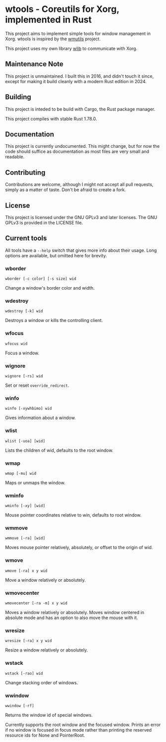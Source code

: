# wtools - Coreutils for Xorg, implemented in Rust

This project aims to implement simple tools for window management in Xorg.
wtools is inspired by the [wmutils](https://github.com/wmutils/core) project.

This project uses my own library [wlib](https://github.com/Ferdi265/wlib) to
communicate with Xorg.

## Maintenance Note

This project is unmaintained. I built this in 2016, and didn't touch it since,
except for making it build cleanly with a modern Rust edition in 2024.

## Building

This project is inteded to be build with Cargo, the Rust package manager.

This project compiles with stable Rust 1.78.0.

## Documentation

This project is currently undocumented. This might change, but for now the code
should suffice as documentation as most files are very small and readable.

## Contributing

Contributions are welcome, although I might not accept all pull requests,
simply as a matter of taste. Don't be afraid to create a fork.

## License

This project is licensed under the GNU GPLv3 and later licenses. The GNU GPLv3 is
provided in the LICENSE file.

## Current tools

All tools have a `--help` switch that gives more info about their usage. Long
options are available, but omitted here for brevity.

### wborder

`wborder [-c color] [-s size] wid`

Change a window's border color and width.

### wdestroy

`wdestroy [-k] wid`

Destroys a window or kills the controlling client.

### wfocus

`wfocus wid`

Focus a window.

### wignore

`wignore [-rs] wid`

Set or reset `override_redirect`.

### winfo

`winfo [-xywhbimo] wid`

Gives information about a window.

### wlist

`wlist [-uoa] [wid]`

Lists the children of wid, defaults to the root window.

### wmap

`wmap [-mu] wid`

Maps or unmaps the window.

### wminfo

`wminfo [-xy] [wid]`

Mouse pointer coordinates relative to win, defaults to root window.

### wmmove

`wmmove [-ra] [wid]`

Moves mouse pointer relatively, absolutely, or offset to the origin of wid.

### wmove

`wmove [-ra] x y wid`

Move a window relatively or absolutely.

### wmovecenter

`wmovecenter [-ra -m] x y wid`

Moves a window relatively or absolutely. Moves window centered in absolute mode
and has an option to also move the mouse with it.

### wresize

`wresize [-ra] x y wid`

Resize a window relatively or absolutely.

### wstack

`wstack [-rao] wid`

Change stacking order of windows.

### wwindow

`wwindow [-rf]`

Returns the window id of special windows.

Currently supports the root window and the focused window. Prints an error if
no window is focused in focus mode rather than printing the reserved resource
ids for None and PointerRoot.
